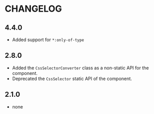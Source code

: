 CHANGELOG
=========

4.4.0
-----

 * Added support for `*:only-of-type`

2.8.0
-----

 * Added the `CssSelectorConverter` class as a non-static API for the component.
 * Deprecated the `CssSelector` static API of the component.

2.1.0
-----

 * none